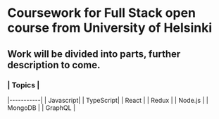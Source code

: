 # Coursework for Full Stack open course from University of Helsinki
## Work will be divided into parts, further description to come.

### | Topics    |
|-----------|
| Javascript|
| TypeScript|
| React     |
| Redux     |
| Node.js   |
| MongoDB   |
| GraphQL   |